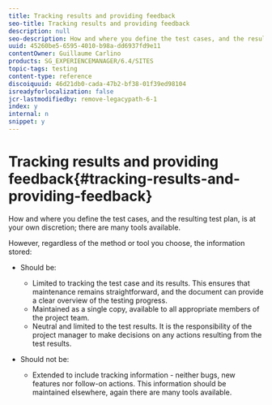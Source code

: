 ```yaml
---
title: Tracking results and providing feedback
seo-title: Tracking results and providing feedback
description: null
seo-description: How and where you define the test cases, and the resulting test plan, is at your own discretion
uuid: 45260be5-6595-4010-b98a-dd6937fd9e11
contentOwner: Guillaume Carlino
products: SG_EXPERIENCEMANAGER/6.4/SITES
topic-tags: testing
content-type: reference
discoiquuid: 46d21db0-cada-47b2-bf38-01f39ed98104
isreadyforlocalization: false
jcr-lastmodifiedby: remove-legacypath-6-1
index: y
internal: n
snippet: y
---
```


# Tracking results and providing feedback{#tracking-results-and-providing-feedback}

How and where you define the test cases, and the resulting test plan, is at your own discretion; there are many tools available.

However, regardless of the method or tool you choose, the information stored:

* Should be:

    * Limited to tracking the test case and its results. This ensures that maintenance remains straightforward, and the document can provide a clear overview of the testing progress.
    * Maintained as a single copy, available to all appropriate members of the project team.
    * Neutral and limited to the test results. It is the responsibility of the project manager to make decisions on any actions resulting from the test results.

* Should not be:

    * Extended to include tracking information - neither bugs, new features nor follow-on actions. This information should be maintained elsewhere, again there are many tools available.

